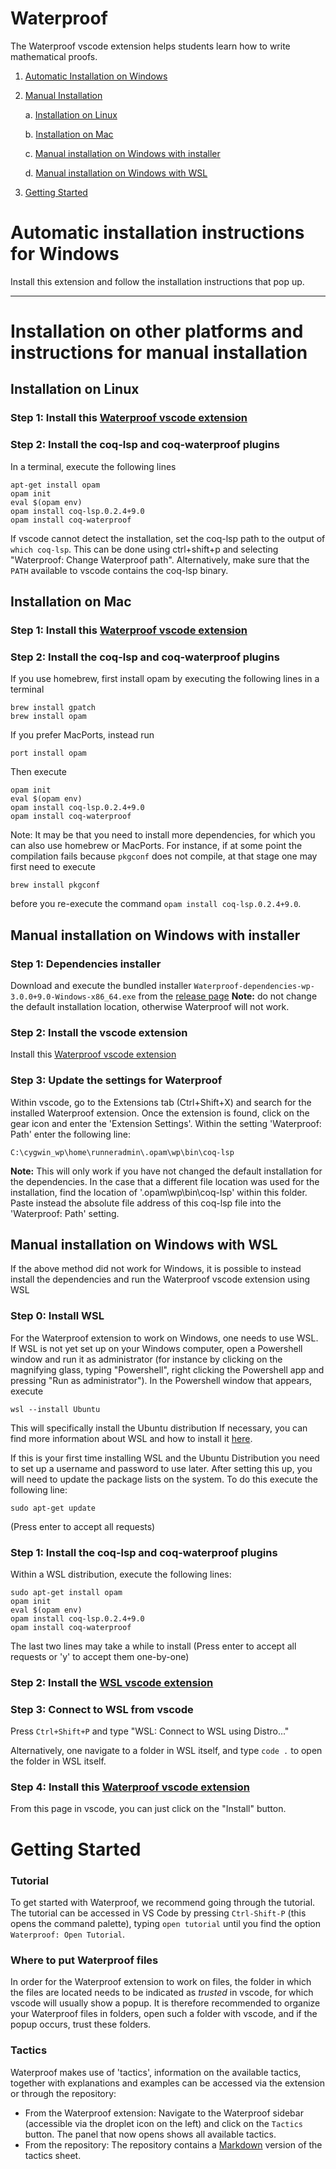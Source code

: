 # Waterproof

The Waterproof vscode extension helps students learn how to write mathematical proofs.

1. [Automatic Installation on Windows](#automatic-installation-instructions-for-windows)
2. [Manual Installation](#installation-on-other-platforms-and-instructions-for-manual-installation)

    a. [Installation on Linux](#installation-on-linux)

    b. [Installation on Mac](#installation-on-mac)

    c. [Manual installation on Windows with installer](#manual-installation-on-windows-with-installer)

    d. [Manual installation on Windows with WSL](#manual-installation-on-windows-with-wsl)
3. [Getting Started](#getting-started)

# Automatic installation instructions for Windows

Install this extension and follow the installation instructions that pop up.

---

# Installation on other platforms and instructions for manual installation

## Installation on Linux

### Step 1: Install this [Waterproof vscode extension](https://marketplace.visualstudio.com/items?itemName=waterproof-tue.waterproof)

### Step 2: Install the coq-lsp and coq-waterproof plugins

In a terminal, execute the following lines

```
apt-get install opam
opam init
eval $(opam env)
opam install coq-lsp.0.2.4+9.0
opam install coq-waterproof
```

If vscode cannot detect the installation, set the coq-lsp path to the output of `which coq-lsp`. This can be done
using ctrl+shift+p and selecting "Waterproof: Change Waterproof path".
Alternatively, make sure that the `PATH` available to vscode contains the coq-lsp binary.

## Installation on Mac

### Step 1: Install this [Waterproof vscode extension](https://marketplace.visualstudio.com/items?itemName=waterproof-tue.waterproof)

### Step 2: Install the coq-lsp and coq-waterproof plugins

If you use homebrew, first install opam by executing the following lines in a terminal

```
brew install gpatch
brew install opam
```

If you prefer MacPorts, instead run
```
port install opam
```

Then execute

```
opam init
eval $(opam env)
opam install coq-lsp.0.2.4+9.0
opam install coq-waterproof
```

Note: It may be that you need to install more dependencies, for which you can also use homebrew or MacPorts.
For instance, if at some point the compilation fails because `pkgconf` does not compile, at that stage one may first need to execute
```
brew install pkgconf
```
before you re-execute the command `opam install coq-lsp.0.2.4+9.0`.

## Manual installation on Windows with installer

### Step 1: Dependencies installer
Download and execute the bundled installer `Waterproof-dependencies-wp-3.0.0+9.0-Windows-x86_64.exe` from the [release page](https://github.com/impermeable/waterproof-dependencies-installer/releases/tag/v3.0.0%2B9.0)
**Note:** do not change the default installation location, otherwise Waterproof will not work.

### Step 2: Install the vscode extension
Install this [Waterproof vscode extension](https://marketplace.visualstudio.com/items?itemName=waterproof-tue.waterproof)

### Step 3: Update the settings for Waterproof
Within vscode, go to the Extensions tab (Ctrl+Shift+X) and search for the installed Waterproof extension. Once the extension is found, click on the gear icon and enter the 'Extension Settings'.
Within the setting 'Waterproof: Path' enter the following line:

```
C:\cygwin_wp\home\runneradmin\.opam\wp\bin\coq-lsp
```

**Note:** This will only work if you have not changed the default installation for the dependencies.
In the case that a different file location was used for the installation, find the location of '.opam\wp\bin\coq-lsp' within this folder. Paste instead the absolute file address of this coq-lsp file into the 'Waterproof: Path' setting.



## Manual installation on Windows with WSL

If the above method did not work for Windows, it is possible to instead install the dependencies and run the Waterproof vscode extension using WSL

### Step 0: Install WSL

For the Waterproof extension to work on Windows, one needs to use WSL. If WSL is not yet set up on your Windows computer, open a Powershell window and run it as administrator (for instance by clicking on the magnifying glass, typing "Powershell", right clicking the Powershell app and pressing "Run as administrator"). In the Powershell window that appears, execute

```
wsl --install Ubuntu
```

This will specifically install the Ubuntu distribution
If necessary, you can find more information about WSL and how to install it [here](https://learn.microsoft.com/en-us/windows/wsl/install).

If this is your first time installing WSL and the Ubuntu Distribution you need to set up a username and password to use later. After setting this up, you will need to update the package lists on the system. To do this execute the following line:

```
sudo apt-get update
```

(Press enter to accept all requests)

### Step 1: Install the coq-lsp and coq-waterproof plugins

Within a WSL distribution, execute the following lines:

```
sudo apt-get install opam
opam init
eval $(opam env)
opam install coq-lsp.0.2.4+9.0
opam install coq-waterproof
```

The last two lines may take a while to install
(Press enter to accept all requests or 'y' to accept them one-by-one)

### Step 2: Install the [WSL vscode extension](https://marketplace.visualstudio.com/items?itemName=ms-vscode-remote.remote-wsl)

### Step 3: Connect to WSL from vscode

Press `Ctrl+Shift+P` and type "WSL: Connect to WSL using Distro..."

Alternatively, one navigate to a folder in WSL itself, and type `code .` to open the folder in WSL itself.

### Step 4: Install this [Waterproof vscode extension](https://marketplace.visualstudio.com/items?itemName=waterproof-tue.waterproof)

From this page in vscode, you can just click on the "Install" button.

# Getting Started

### Tutorial
To get started with Waterproof, we recommend going through the tutorial. The tutorial can be accessed in VS Code by pressing `Ctrl-Shift-P` (this opens the command palette), typing `open tutorial` until you find the option `Waterproof: Open Tutorial`.

### Where to put Waterproof files
In order for the Waterproof extension to work on files, the folder in which the files are located needs to be indicated as *trusted* in vscode, for which vscode will usually show a popup. It is therefore recommended to organize your Waterproof files in folders, open such a folder with vscode, and if the popup occurs, trust these folders.

### Tactics
Waterproof makes use of 'tactics', information on the available tactics, together with explanations and examples can be accessed via the extension or through the repository:

* From the Waterproof extension: Navigate to the Waterproof sidebar (accessible via the droplet icon on the left) and click on the `Tactics` button. The panel that now opens shows all available tactics.
* From the repository: The repository contains a [Markdown](/docs/tactics-sheet.md) version of the tactics sheet.
